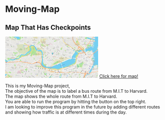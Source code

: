 # Moving-Map
## Map That Has Checkpoints 
<img src="jj.jpg" width="300">
<a href="https://vrajmannan2.github.io/Moving-Map/"> Click here for map!</a>
<p>
  This is my Moving-Map project, <br>
  The objective of the map is to label a bus route from M.I.T to Harvard. <br>
  The map shows the whole route from M.I.T to Harvard.<br>
  You are able to run the program by hitting the button on the top right.<br>
  I am looking to improve this program in the future by adding different routes and showing how traffic is at different times during the day.<br>
  </p>
